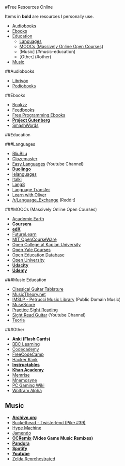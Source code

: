 #Free Resources Online

Items in **bold** are resources I personally use.

- [Audiobooks](#audiobooks)
- [Ebooks](#ebooks)
- [Education](#education)
	- [Languages](#languages)
	- [MOOCs (Massively Online Open Courses)](#moocs-massively-online-open-courses)
	- [Music] (#music-education)
	- [Other] (#other)
- [Music](#music)

##Audiobooks
- [Librivox](https://librivox.org/)
- [Podiobooks](http://podiobooks.com/)

##Ebooks
- [Bookzz](http://bookzz.org/)
- [Feedbooks](http://www.feedbooks.com/)
- [Free Programming Ebooks](https://github.com/vhf/free-programming-books)
- **[Project Gutenberg](http://www.gutenberg.org/)**
- [SmashWords](https://www.smashwords.com/books/category/1/newest/0/free/any)

##Education

###Languages
- [BliuBliu](https://bliubliu.com/)
- [Clozemaster](https://www.clozemaster.com/)
- [Easy Languages](https://www.youtube.com/user/magauchsein) (Youtube Channel)
- **[Duolingo](https://www.duolingo.com/)**
- [Ielanguages](http://ielanguages.com/)
- [Italki](http://italki.com/)
- [Lang8](http://www.lang-8.com/)
- [Language Transfer](http://www.languagetransfer.org/)
- [Learn with Oliver](https://www.learnwitholiver.com/)
- [/r/Language_Exchange](https://www.reddit.com/r/Language_Exchange) (Reddit)

###MOOCs (Massively Online Open Courses)

- [Academic Earth](http://academicearth.org/online-college-courses/)
- **[Coursera](https://coursera.org/)**
- **[edX](https://edx.org/)**
- [FutureLearn](https://futurelearn.com/)
- [MIT OpenCourseWare](http://ocw.mit.edu/index.htm)
- [Open College at Kaplan University](https://opencollege.kaplan.com/)
- [Open Yale Courses](http://oyc.yale.edu/)
- [Open Education Database](http://oedb.org/open/)
- [Open University](http://www.open.edu/openlearn/)
- **[Udacity](https://udacity.com)**
- **[Udemy](https://www.udemy.com/)**

###Music Education
- [Classical Guitar Tablature](http://www.classtab.org/)
- [MusicTheory.net](http://www.musictheory.net/)
- [IMSLP - Petrucci Music Library](http://imslp.org/) (Public Domain Music)
- [MuseScore](http://musescore.org/)
- [Practice Sight Reading](https://www.practicesightreading.com/)
- [Sight Read Guitar](https://www.youtube.com/user/readguitar) (Youtube Channel)
- [Teoria](https://www.teoria.com/)

###Other
- **[Anki](http://ankisrs.net/) (Flash Cards)**
- [BBC Learning](http://www.bbc.co.uk/learning/)
- [Codecademy](http://www.codecademy.com/)
- [FreeCodeCamp](https://www.freecodecamp.com/)
- [Hacker Rank](https://www.hackerrank.com/)
- **[Instructables](http://www.instructables.com/)**
- **[Khan Academy](https://www.khanacademy.org/)**
- [Memrise](http://memrise.com/)
- [Mnemosyne](http://mnemosyne-proj.org/)
- [PC Gaming Wiki](http://pcgamingwiki.com/)
- [Wolfram Alpha](http://www.wolframalpha.com/)

## Music
- **[Archive.org](https://archive.org/details/audio)**
- [Buckethead - Twisterlend (Pike #39) ](http://music.bucketheadpikes.com/album/twisterlend)
- [Hype Machine](http://hypem.com/)
- [Jamendo](https://www.jamendo.com/)
- **[OCRemix](http://ocremix.org/) (Video Game Music Remixes)**
- **[Pandora](http://pandora.com)**
- **[Spotify](http://spotify.com)**
- **[Youtube](https://youtube.com/)**
- [Zelda Reorchestrated](http://www.zreomirror.com/)